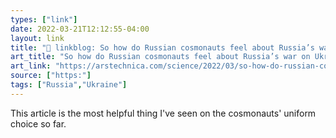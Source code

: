 ```yaml
---
types: ["link"]
date: 2022-03-21T12:12:55-04:00
layout: link
title: "🔗 linkblog: So how do Russian cosmonauts feel about Russia’s war on Ukraine? | Ars Technica'"
art_title: "So how do Russian cosmonauts feel about Russia’s war on Ukraine? | Ars Technica"
art_link: "https://arstechnica.com/science/2022/03/so-how-do-russian-cosmonauts-feel-about-russias-war-on-ukraine/"
source: ["https:"]
tags: ["Russia","Ukraine"]
---
```

This article is the most helpful thing I've seen on the cosmonauts' uniform choice so far.
